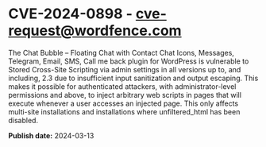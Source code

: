 # CVE-2024-0898 - cve-request@wordfence.com

The Chat Bubble – Floating Chat with Contact Chat Icons, Messages, Telegram, Email, SMS, Call me back plugin for WordPress is vulnerable to Stored Cross-Site Scripting via admin settings in all versions up to, and including, 2.3 due to insufficient input sanitization and output escaping. This makes it possible for authenticated attackers, with administrator-level permissions and above, to inject arbitrary web scripts in pages that will execute whenever a user accesses an injected page. This only affects multi-site installations and installations where unfiltered_html has been disabled.

**Publish date:** 2024-03-13

